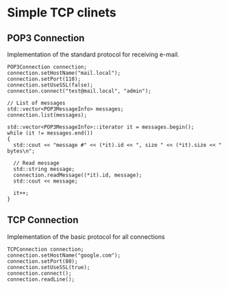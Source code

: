 # Simple TCP clinets

## POP3 Connection

Implementation of the standard protocol for receiving e-mail.

```
POP3Connection connection;
connection.setHostName("mail.local");
connection.setPort(110);
connection.setUseSSL(false);
connection.connect("test@mail.local", "admin");

// List of messages
std::vector<POP3MessageInfo> messages;
connection.list(messages);

std::vector<POP3MessageInfo>::iterator it = messages.begin();
while (it != messages.end())
{
  std::cout << "message #" << (*it).id << ", size " << (*it).size << " bytes\n";

  // Read message
  std::string message;
  connection.readMessage((*it).id, message);
  std::cout << message;

  it++;
}
```

## TCP Connection

Implementation of the basic protocol for all connections

```
TCPConnection connection;
connection.setHostName("google.com");
connection.setPort(80);
connection.setUseSSL(true);
connection.connect();
connection.readLine();
```

